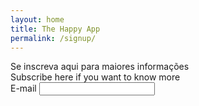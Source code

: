 ```yaml
---
layout: home
title: The Happy App
permalink: /signup/
---
```

<div class="page-content">
  <div class="signup-container">
    <div class="signup-text">Se inscreva aqui para maiores informações</div>
    <div class="signup-text">Subscribe here if you want to know more</div>
    <div class="signup-form">
      <label>E-mail</label>
      <input type="text">
      <div class="signup-button-image"></div>
    </div>
  </div>
</div>
